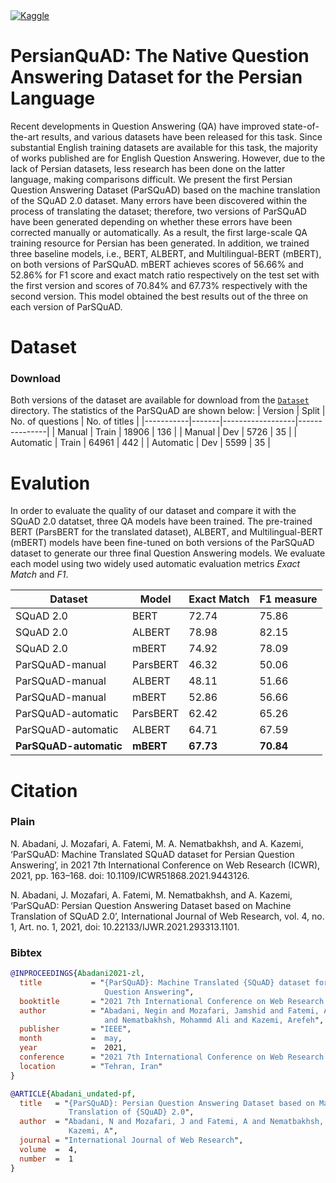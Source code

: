 <span align="center">
    <a href="https://www.kaggle.com/neginabadani/parsquad"><img alt="Kaggle" src="https://img.shields.io/static/v1?label=Kaggle&message=PersianQuAD&logo=Kaggle&color=20BEFF"/></a>
</span>

# PersianQuAD: The Native Question Answering Dataset for the Persian Language
Recent developments in Question Answering (QA) have improved state-of-the-art results, and various datasets have been released for this task. Since substantial English training datasets are available for this task, the majority of works published are for English Question Answering. However, due to the lack of Persian datasets, less research has been done on the latter language, making comparisons difficult. We present the first Persian Question Answering Dataset (ParSQuAD) based on the machine translation of the SQuAD 2.0 dataset. Many errors have been discovered within the process of translating the dataset; therefore, two versions of ParSQuAD have been generated depending on whether these errors have been corrected manually or automatically. As a result, the first large-scale QA training resource for Persian has been generated. In addition, we trained three baseline models, i.e., BERT, ALBERT, and Multilingual-BERT (mBERT), on both versions of ParSQuAD. mBERT achieves scores of 56.66% and 52.86% for F1 score and exact match ratio respectively on the test set with the first version and scores of 70.84% and 67.73% respectively with the second version. This model obtained the best results out of the three on each version of ParSQuAD.
# Dataset
### Download
Both versions of the dataset are available for download from the [`Dataset`](https://github.com/BigData-IsfahanUni/ParSQuAD/tree/main/Dataset) directory. The statistics of the ParSQuAD are shown below:
| Version   | Split | No. of questions | No. of titles |
|-----------|-------|------------------|---------------|
| Manual    | Train | 18906            | 136           |
| Manual    | Dev   | 5726             | 35            |
| Automatic | Train | 64961            | 442           |
| Automatic | Dev   | 5599             | 35            |

# Evalution
In order to evaluate the quality of our dataset and compare it with the SQuAD 2.0 datatset, three QA models have been trained. The pre-trained BERT (ParsBERT for the translated dataset), ALBERT, and Multilingual-BERT (mBERT) models have been fine-tuned on both versions of the ParSQuAD dataset to generate our three final Question Answering models. We evaluate each model using two widely used automatic evaluation metrics *Exact Match* and *F1*.

| Dataset                | Model     | Exact Match | F1 measure |
|------------------------|-----------|-------------|------------|
| SQuAD 2.0              | BERT      | 72.74       | 75.86      |
| SQuAD 2.0              | ALBERT    | 78.98       | 82.15      |
| SQuAD 2.0              | mBERT     | 74.92       | 78.09      |
| ParSQuAD-manual        | ParsBERT  | 46.32       | 50.06      |
| ParSQuAD-manual        | ALBERT    | 48.11       | 51.66      |
| ParSQuAD-manual        | mBERT     | 52.86       | 56.66      |
| ParSQuAD-automatic     | ParsBERT  | 62.42       | 65.26      |
| ParSQuAD-automatic     | ALBERT    | 64.71       | 67.59      |
| **ParSQuAD-automatic** | **mBERT** | **67.73**   | **70.84**  |

# Citation
### Plain
N. Abadani, J. Mozafari, A. Fatemi, M. A. Nematbakhsh, and A. Kazemi, ‘ParSQuAD: Machine Translated SQuAD dataset for Persian Question Answering’, in 2021 7th International Conference on Web Research (ICWR), 2021, pp. 163–168. doi: 10.1109/ICWR51868.2021.9443126.

N. Abadani, J. Mozafari, A. Fatemi, M. Nematbakhsh, and A. Kazemi, ‘ParSQuAD: Persian Question Answering Dataset based on Machine Translation of SQuAD 2.0’, International Journal of Web Research, vol. 4, no. 1, Art. no. 1, 2021, doi: 10.22133/IJWR.2021.293313.1101.

### Bibtex
```bibtex
@INPROCEEDINGS{Abadani2021-zl,
  title           = "{ParSQuAD}: Machine Translated {SQuAD} dataset for Persian
                     Question Answering",
  booktitle       = "2021 7th International Conference on Web Research ({ICWR})",
  author          = "Abadani, Negin and Mozafari, Jamshid and Fatemi, Afsaneh
                     and Nematbakhsh, Mohammd Ali and Kazemi, Arefeh",
  publisher       = "IEEE",
  month           =  may,
  year            =  2021,
  conference      = "2021 7th International Conference on Web Research (ICWR)",
  location        = "Tehran, Iran"
}
```
```bibtex
@ARTICLE{Abadani_undated-pf,
  title   = "{ParSQuAD}: Persian Question Answering Dataset based on Machine
             Translation of {SQuAD} 2.0",
  author  = "Abadani, N and Mozafari, J and Fatemi, A and Nematbakhsh, M and
             Kazemi, A",
  journal = "International Journal of Web Research",
  volume  =  4,
  number  =  1
}
```
